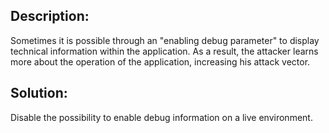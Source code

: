 ## Description:

Sometimes it is possible through an "enabling debug parameter" to display technical
information within the application. As a result, the attacker learns more about the
operation of the application, increasing his attack vector.

## Solution:

Disable the possibility to enable debug information on a live environment.
